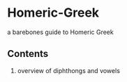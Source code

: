 # Homeric-Greek
a barebones guide to Homeric Greek

## Contents
1) overview of diphthongs and vowels
